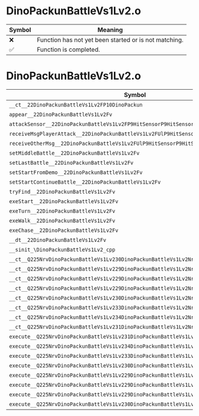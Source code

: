 # DinoPackunBattleVs1Lv2.o
| Symbol | Meaning 
| ------------- | ------------- 
| :x: | Function has not yet been started or is not matching. 
| :white_check_mark: | Function is completed. 


# DinoPackunBattleVs1Lv2.o
| Symbol | Decompiled? |
| ------------- | ------------- |
| `__ct__22DinoPackunBattleVs1Lv2FP10DinoPackun` | :x: |
| `appear__22DinoPackunBattleVs1Lv2Fv` | :x: |
| `attackSensor__22DinoPackunBattleVs1Lv2FP9HitSensorP9HitSensor` | :x: |
| `receiveMsgPlayerAttack__22DinoPackunBattleVs1Lv2FUlP9HitSensorP9HitSensor` | :x: |
| `receiveOtherMsg__22DinoPackunBattleVs1Lv2FUlP9HitSensorP9HitSensor` | :x: |
| `setMiddleBattle__22DinoPackunBattleVs1Lv2Fv` | :x: |
| `setLastBattle__22DinoPackunBattleVs1Lv2Fv` | :x: |
| `setStartFromDemo__22DinoPackunBattleVs1Lv2Fv` | :x: |
| `setStartContinueBattle__22DinoPackunBattleVs1Lv2Fv` | :x: |
| `tryFind__22DinoPackunBattleVs1Lv2Fv` | :x: |
| `exeStart__22DinoPackunBattleVs1Lv2Fv` | :x: |
| `exeTurn__22DinoPackunBattleVs1Lv2Fv` | :x: |
| `exeWalk__22DinoPackunBattleVs1Lv2Fv` | :x: |
| `exeChase__22DinoPackunBattleVs1Lv2Fv` | :x: |
| `__dt__22DinoPackunBattleVs1Lv2Fv` | :x: |
| `__sinit_\DinoPackunBattleVs1Lv2_cpp` | :x: |
| `__ct__Q225NrvDinoPackunBattleVs1Lv230DinoPackunBattleVs1Lv2NrvStartFv` | :x: |
| `__ct__Q225NrvDinoPackunBattleVs1Lv229DinoPackunBattleVs1Lv2NrvTurnFv` | :x: |
| `__ct__Q225NrvDinoPackunBattleVs1Lv229DinoPackunBattleVs1Lv2NrvWalkFv` | :x: |
| `__ct__Q225NrvDinoPackunBattleVs1Lv229DinoPackunBattleVs1Lv2NrvFindFv` | :x: |
| `__ct__Q225NrvDinoPackunBattleVs1Lv230DinoPackunBattleVs1Lv2NrvChaseFv` | :x: |
| `__ct__Q225NrvDinoPackunBattleVs1Lv233DinoPackunBattleVs1Lv2NrvCoolDownFv` | :x: |
| `__ct__Q225NrvDinoPackunBattleVs1Lv234DinoPackunBattleVs1Lv2NrvAttackHitFv` | :x: |
| `__ct__Q225NrvDinoPackunBattleVs1Lv231DinoPackunBattleVs1Lv2NrvDamageFv` | :x: |
| `execute__Q225NrvDinoPackunBattleVs1Lv231DinoPackunBattleVs1Lv2NrvDamageCFP5Spine` | :x: |
| `execute__Q225NrvDinoPackunBattleVs1Lv234DinoPackunBattleVs1Lv2NrvAttackHitCFP5Spine` | :x: |
| `execute__Q225NrvDinoPackunBattleVs1Lv233DinoPackunBattleVs1Lv2NrvCoolDownCFP5Spine` | :x: |
| `execute__Q225NrvDinoPackunBattleVs1Lv230DinoPackunBattleVs1Lv2NrvChaseCFP5Spine` | :x: |
| `execute__Q225NrvDinoPackunBattleVs1Lv229DinoPackunBattleVs1Lv2NrvFindCFP5Spine` | :x: |
| `execute__Q225NrvDinoPackunBattleVs1Lv229DinoPackunBattleVs1Lv2NrvWalkCFP5Spine` | :x: |
| `execute__Q225NrvDinoPackunBattleVs1Lv229DinoPackunBattleVs1Lv2NrvTurnCFP5Spine` | :x: |
| `execute__Q225NrvDinoPackunBattleVs1Lv230DinoPackunBattleVs1Lv2NrvStartCFP5Spine` | :x: |

